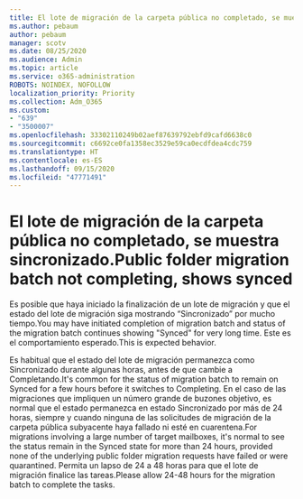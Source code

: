 ```yaml
---
title: El lote de migración de la carpeta pública no completado, se muestra sincronizado.
ms.author: pebaum
author: pebaum
manager: scotv
ms.date: 08/25/2020
ms.audience: Admin
ms.topic: article
ms.service: o365-administration
ROBOTS: NOINDEX, NOFOLLOW
localization_priority: Priority
ms.collection: Adm_O365
ms.custom:
- "639"
- "3500007"
ms.openlocfilehash: 33302110249b02aef87639792ebfd9cafd6638c0
ms.sourcegitcommit: c6692ce0fa1358ec3529e59ca0ecdfdea4cdc759
ms.translationtype: HT
ms.contentlocale: es-ES
ms.lasthandoff: 09/15/2020
ms.locfileid: "47771491"
---
```

# <a name="public-folder-migration-batch-not-completing-shows-synced"></a><span data-ttu-id="87541-102">El lote de migración de la carpeta pública no completado, se muestra sincronizado.</span><span class="sxs-lookup"><span data-stu-id="87541-102">Public folder migration batch not completing, shows synced</span></span>

<span data-ttu-id="87541-103">Es posible que haya iniciado la finalización de un lote de migración y que el estado del lote de migración siga mostrando “Sincronizado” por mucho tiempo.</span><span class="sxs-lookup"><span data-stu-id="87541-103">You may have initiated completion of migration batch and status of the migration batch continues showing "Synced" for very long time.</span></span> <span data-ttu-id="87541-104">Este es el comportamiento esperado.</span><span class="sxs-lookup"><span data-stu-id="87541-104">This is expected behavior.</span></span>

<span data-ttu-id="87541-105">Es habitual que el estado del lote de migración permanezca como Sincronizado durante algunas horas, antes de que cambie a Completando.</span><span class="sxs-lookup"><span data-stu-id="87541-105">It's common for the status of migration batch to remain on Synced for a few hours before it switches to Completing.</span></span> <span data-ttu-id="87541-106">En el caso de las migraciones que impliquen un número grande de buzones objetivo, es normal que el estado permanezca en estado Sincronizado por más de 24 horas, siempre y cuando ninguna de las solicitudes de migración de la carpeta pública subyacente haya fallado ni esté en cuarentena.</span><span class="sxs-lookup"><span data-stu-id="87541-106">For migrations involving a large number of target mailboxes, it's normal to see the status remain in the Synced state for more than 24 hours, provided none of the underlying public folder migration requests have failed or were quarantined.</span></span> <span data-ttu-id="87541-107">Permita un lapso de 24 a 48 horas para que el lote de migración finalice las tareas.</span><span class="sxs-lookup"><span data-stu-id="87541-107">Please allow 24-48 hours for the migration batch to complete the tasks.</span></span>
